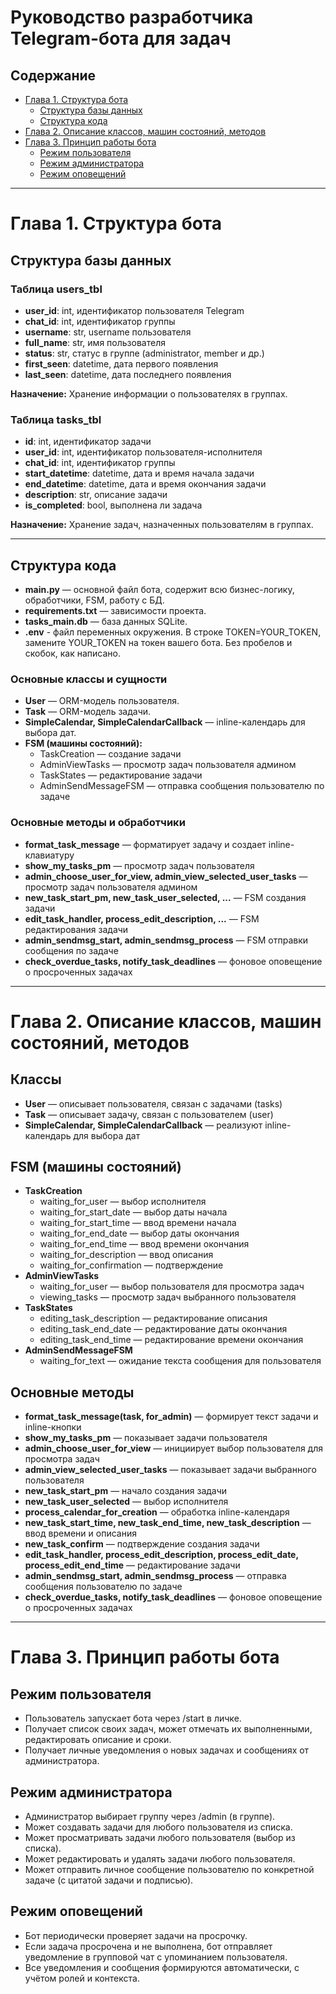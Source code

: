 # Руководство разработчика Telegram-бота для задач

## Содержание
- [Глава 1. Структура бота](#глава-1-структура-бота)
  - [Структура базы данных](#структура-базы-данных)
  - [Структура кода](#структура-кода)
- [Глава 2. Описание классов, машин состояний, методов](#глава-2-описание-классов-машин-состояний-методов)
- [Глава 3. Принцип работы бота](#глава-3-принцип-работы-бота)
  - [Режим пользователя](#режим-пользователя)
  - [Режим администратора](#режим-администратора)
  - [Режим оповещений](#режим-оповещений)

---

# Глава 1. Структура бота

## Структура базы данных

### Таблица users_tbl
- **user_id**: int, идентификатор пользователя Telegram
- **chat_id**: int, идентификатор группы
- **username**: str, username пользователя
- **full_name**: str, имя пользователя
- **status**: str, статус в группе (administrator, member и др.)
- **first_seen**: datetime, дата первого появления
- **last_seen**: datetime, дата последнего появления

**Назначение:** Хранение информации о пользователях в группах.

### Таблица tasks_tbl
- **id**: int, идентификатор задачи
- **user_id**: int, идентификатор пользователя-исполнителя
- **chat_id**: int, идентификатор группы
- **start_datetime**: datetime, дата и время начала задачи
- **end_datetime**: datetime, дата и время окончания задачи
- **description**: str, описание задачи
- **is_completed**: bool, выполнена ли задача

**Назначение:** Хранение задач, назначенных пользователям в группах.

---

## Структура кода

- **main.py** — основной файл бота, содержит всю бизнес-логику, обработчики, FSM, работу с БД.
- **requirements.txt** — зависимости проекта.
- **tasks_main.db** — база данных SQLite.
- **.env** - файл переменных окружения. В строке TOKEN=YOUR_TOKEN, замените YOUR_TOKEN на токен вашего бота. Без пробелов и скобок, как написано.

### Основные классы и сущности
- **User** — ORM-модель пользователя.
- **Task** — ORM-модель задачи.
- **SimpleCalendar, SimpleCalendarCallback** — inline-календарь для выбора дат.
- **FSM (машины состояний):**
  - TaskCreation — создание задачи
  - AdminViewTasks — просмотр задач пользователя админом
  - TaskStates — редактирование задачи
  - AdminSendMessageFSM — отправка сообщения пользователю по задаче

### Основные методы и обработчики
- **format_task_message** — форматирует задачу и создает inline-клавиатуру
- **show_my_tasks_pm** — просмотр задач пользователя
- **admin_choose_user_for_view, admin_view_selected_user_tasks** — просмотр задач пользователя админом
- **new_task_start_pm, new_task_user_selected, ...** — FSM создания задачи
- **edit_task_handler, process_edit_description, ...** — FSM редактирования задачи
- **admin_sendmsg_start, admin_sendmsg_process** — FSM отправки сообщения по задаче
- **check_overdue_tasks, notify_task_deadlines** — фоновое оповещение о просроченных задачах

---

# Глава 2. Описание классов, машин состояний, методов

## Классы
- **User** — описывает пользователя, связан с задачами (tasks)
- **Task** — описывает задачу, связан с пользователем (user)
- **SimpleCalendar, SimpleCalendarCallback** — реализуют inline-календарь для выбора дат

## FSM (машины состояний)
- **TaskCreation**
  - waiting_for_user — выбор исполнителя
  - waiting_for_start_date — выбор даты начала
  - waiting_for_start_time — ввод времени начала
  - waiting_for_end_date — выбор даты окончания
  - waiting_for_end_time — ввод времени окончания
  - waiting_for_description — ввод описания
  - waiting_for_confirmation — подтверждение
- **AdminViewTasks**
  - waiting_for_user — выбор пользователя для просмотра задач
  - viewing_tasks — просмотр задач выбранного пользователя
- **TaskStates**
  - editing_task_description — редактирование описания
  - editing_task_end_date — редактирование даты окончания
  - editing_task_end_time — редактирование времени окончания
- **AdminSendMessageFSM**
  - waiting_for_text — ожидание текста сообщения для пользователя

## Основные методы
- **format_task_message(task, for_admin)** — формирует текст задачи и inline-кнопки
- **show_my_tasks_pm** — показывает задачи пользователя
- **admin_choose_user_for_view** — инициирует выбор пользователя для просмотра задач
- **admin_view_selected_user_tasks** — показывает задачи выбранного пользователя
- **new_task_start_pm** — начало создания задачи
- **new_task_user_selected** — выбор исполнителя
- **process_calendar_for_creation** — обработка inline-календаря
- **new_task_start_time, new_task_end_time, new_task_description** — ввод времени и описания
- **new_task_confirm** — подтверждение создания задачи
- **edit_task_handler, process_edit_description, process_edit_date, process_edit_end_time** — редактирование задачи
- **admin_sendmsg_start, admin_sendmsg_process** — отправка сообщения пользователю по задаче
- **check_overdue_tasks, notify_task_deadlines** — фоновое оповещение о просроченных задачах

---

# Глава 3. Принцип работы бота

## Режим пользователя
- Пользователь запускает бота через /start в личке.
- Получает список своих задач, может отмечать их выполненными, редактировать описание и сроки.
- Получает личные уведомления о новых задачах и сообщениях от администратора.

## Режим администратора
- Администратор выбирает группу через /admin (в группе).
- Может создавать задачи для любого пользователя из списка.
- Может просматривать задачи любого пользователя (выбор из списка).
- Может редактировать и удалять задачи любого пользователя.
- Может отправить личное сообщение пользователю по конкретной задаче (с цитатой задачи и подписью).

## Режим оповещений
- Бот периодически проверяет задачи на просрочку.
- Если задача просрочена и не выполнена, бот отправляет уведомление в групповой чат с упоминанием пользователя.
- Все уведомления и сообщения формируются автоматически, с учётом ролей и контекста. 